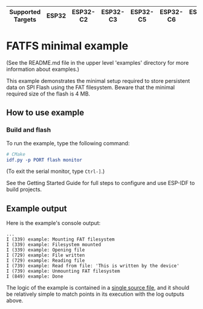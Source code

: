 | Supported Targets | ESP32 | ESP32-C2 | ESP32-C3 | ESP32-C5 | ESP32-C6 | ESP32-H2 | ESP32-P4 | ESP32-S2 | ESP32-S3 |
| ----------------- | ----- | -------- | -------- | -------- | -------- | -------- | -------- | -------- | -------- |

# FATFS minimal example

(See the README.md file in the upper level 'examples' directory for more information about examples.)

This example demonstrates the minimal setup required to store persistent data on SPI Flash using the FAT filesystem.
Beware that the minimal required size of the flash is 4 MB.

## How to use example

### Build and flash

To run the example, type the following command:

```CMake
# CMake
idf.py -p PORT flash monitor
```

(To exit the serial monitor, type ``Ctrl-]``.)

See the Getting Started Guide for full steps to configure and use ESP-IDF to build projects.

## Example output

Here is the example's console output:

```
...
I (339) example: Mounting FAT filesystem
I (339) example: Filesystem mounted
I (339) example: Opening file
I (729) example: File written
I (729) example: Reading file
I (739) example: Read from file: 'This is written by the device'
I (739) example: Unmounting FAT filesystem
I (849) example: Done
```

The logic of the example is contained in a [single source file](./main/fat_example_main.c),
and it should be relatively simple to match points in its execution with the log outputs above.
